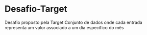 # Desafio-Target

Desafio proposto pela Target
Conjunto de dados onde cada entrada representa um valor associado a um dia específico do mês

